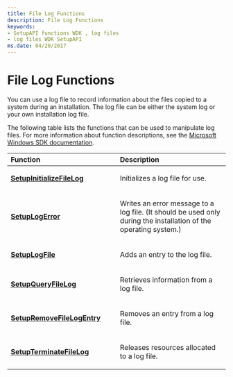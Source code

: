 ```yaml
---
title: File Log Functions
description: File Log Functions
keywords:
- SetupAPI functions WDK , log files
- log files WDK SetupAPI
ms.date: 04/20/2017
---
```


# File Log Functions





You can use a log file to record information about the files copied to a system during an installation. The log file can be either the system log or your own installation log file.

The following table lists the functions that can be used to manipulate log files. For more information about function descriptions, see the [Microsoft Windows SDK documentation](/docs/).

<table>
<colgroup>
<col width="50%" />
<col width="50%" />
</colgroup>
<thead>
<tr class="header">
<th align="left">Function</th>
<th align="left">Description</th>
</tr>
</thead>
<tbody>
<tr class="odd">
<td align="left"><p><a href="/windows/win32/api/setupapi/nf-setupapi-setupinitializefileloga" data-raw-source="[&lt;strong&gt;SetupInitializeFileLog&lt;/strong&gt;](/windows/win32/api/setupapi/nf-setupapi-setupinitializefileloga)"><strong>SetupInitializeFileLog</strong></a></p></td>
<td align="left"><p>Initializes a log file for use.</p></td>
</tr>
<tr class="even">
<td align="left"><p><a href="/windows/win32/api/setupapi/nf-setupapi-setuplogerrora" data-raw-source="[&lt;strong&gt;SetupLogError&lt;/strong&gt;](/windows/win32/api/setupapi/nf-setupapi-setuplogerrora)"><strong>SetupLogError</strong></a></p></td>
<td align="left"><p>Writes an error message to a log file. (It should be used only during the installation of the operating system.)</p></td>
</tr>
<tr class="odd">
<td align="left"><p><a href="/windows/win32/api/setupapi/nf-setupapi-setuplogfilea" data-raw-source="[&lt;strong&gt;SetupLogFile&lt;/strong&gt;](/windows/win32/api/setupapi/nf-setupapi-setuplogfilea)"><strong>SetupLogFile</strong></a></p></td>
<td align="left"><p>Adds an entry to the log file.</p></td>
</tr>
<tr class="even">
<td align="left"><p><a href="/windows/win32/api/setupapi/nf-setupapi-setupqueryfileloga" data-raw-source="[&lt;strong&gt;SetupQueryFileLog&lt;/strong&gt;](/windows/win32/api/setupapi/nf-setupapi-setupqueryfileloga)"><strong>SetupQueryFileLog</strong></a></p></td>
<td align="left"><p>Retrieves information from a log file.</p></td>
</tr>
<tr class="odd">
<td align="left"><p><a href="/windows/win32/api/setupapi/nf-setupapi-setupremovefilelogentrya" data-raw-source="[&lt;strong&gt;SetupRemoveFileLogEntry&lt;/strong&gt;](/windows/win32/api/setupapi/nf-setupapi-setupremovefilelogentrya)"><strong>SetupRemoveFileLogEntry</strong></a></p></td>
<td align="left"><p>Removes an entry from a log file.</p></td>
</tr>
<tr class="even">
<td align="left"><p><a href="/windows/win32/api/setupapi/nf-setupapi-setupterminatefilelog" data-raw-source="[&lt;strong&gt;SetupTerminateFileLog&lt;/strong&gt;](/windows/win32/api/setupapi/nf-setupapi-setupterminatefilelog)"><strong>SetupTerminateFileLog</strong></a></p></td>
<td align="left"><p>Releases resources allocated to a log file.</p></td>
</tr>
</tbody>
</table>
